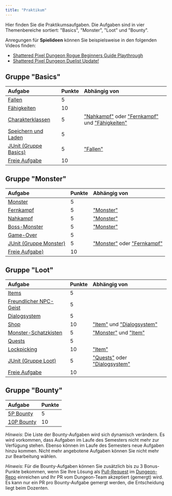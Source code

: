 ```yaml
---
title: "Praktikum"
---
```



Hier finden Sie die Praktikumsaufgaben. Die Aufgaben sind in vier Themenbereiche sortiert:
"Basics", "Monster", "Loot" und "Bounty".

Anregungen für **Spielideen** können Sie beispielsweise in den folgenden Videos finden:
-   [Shattered Pixel Dungeon Rogue Beginners Guide Playthrough](https://youtu.be/qoc_tDN0QC4)
-   [Shattered Pixel Dungeon Duelist Update!](https://youtu.be/LgSjUWjQg0s)


## Gruppe "Basics"

| Aufgabe                                                              | Punkte | Abhängig von                                                                                                                                                 |
|:---------------------------------------------------------------------|:-------|:-------------------------------------------------------------------------------------------------------------------------------------------------------------|
| [Fallen](group_basics/taskbasic-fallen.md)                           | 5      |                                                                                                                                                              |
| [Fähigkeiten](group_basics/taskbasic-skills.md)                      | 10     |                                                                                                                                                              |
| [Charakterklassen](group_basics/taskbasic-charakterklassen.md)       | 5      | ["Nahkampf"](group_monster/tasknpc-nahkampf.md) oder ["Fernkampf"](group_monster/tasknpc-fernkampf.md) und ["Fähigkeiten"](group_basics/taskbasic-skills.md) |
| [Speichern und Laden](group_basics/taskbasic-speichern_und_laden.md) | 5      |                                                                                                                                                              |
| [JUnit (Gruppe Basics)](group_basics/taskbasic-testen.md)            | 5      | ["Fallen"](group_basics/taskbasic-fallen.md)                                                                                                                 |
| [Freie Aufgabe](group_basics/taskbasic-freie_aufgabe.md)             | 10     |                                                                                                                                                              |


## Gruppe "Monster"

| Aufgabe                                                   | Punkte | Abhängig von                                                                                         |
|:----------------------------------------------------------|:-------|:-----------------------------------------------------------------------------------------------------|
| [Monster](group_monster/tasknpc-monster.md)               | 5      |                                                                                                      |
| [Fernkampf](group_monster/tasknpc-fernkampf.md)           | 5      | ["Monster"](group_monster/tasknpc-monster.md)                                                        |
| [Nahkampf](group_monster/tasknpc-nahkampf.md)             | 5      | ["Monster"](group_monster/tasknpc-monster.md)                                                        |
| [Boss-Monster](group_monster/tasknpc-boss_monster.md)     | 5      | ["Monster"](group_monster/tasknpc-monster.md)                                                        |
| [Game-Over](group_monster/tasknpc-gameover.md)            | 5      |                                                                                                      |
| [JUnit (Gruppe Monster)](group_monster/tasknpc-testen.md) | 5      | ["Monster"](group_monster/tasknpc-monster.md) oder ["Fernkampf"](group_monster/tasknpc-fernkampf.md) |
| [Freie Aufgabe)](group_monster/tasknpc-freie_aufgabe.md)  | 10     |                                                                                                      |


## Gruppe "Loot"

| Aufgabe                                                    | Punkte | Abhängig von                                                                                         |
|:-----------------------------------------------------------|:-------|:-----------------------------------------------------------------------------------------------------|
| [Items](group_loot/taskloot-item.md)                       | 5      |                                                                                                      |
| [Freundlicher NPC-Geist](group_loot/taskloot-npc.md)       | 5      |                                                                                                      |
| [Dialogsystem](group_loot/taskloot-dialogsystem.md)        | 5      |                                                                                                      |
| [Shop](group_loot/taskloot-shop.md)                        | 10     | ["Item"](group_loot/taskloot-item.md) und ["Dialogsystem"](group_loot/taskloot-dialogsystem.md)      |
| [Monster-Schatzkisten](group_loot/taskloot-schatzkiste.md) | 5      | ["Monster"](group_monster/tasknpc-monster.md) und ["Item"](group_loot/taskloot-item.md)              |
| [Quests](group_loot/taskloot-quests.md)                    | 5      |                                                                                                      |
| [Lockpicking](group_loot/taskloot-lockpicking.md)          | 10     | ["Item"](group_loot/taskloot-item.md)                                                                |
| [JUnit (Gruppe Loot)](group_loot/taskloot-testen.md)       | 5      | ["Quests"](group_loot/taskloot-quests.md) oder ["Dialogsystem"](group_loot/taskloot-dialogsystem.md) |
| [Freie Aufgabe](group_loot/taskloot-freie_aufgabe.md)      | 10     |                                                                                                      |


## Gruppe "Bounty"

| Aufgabe                                                                                                                       | Punkte |
|:------------------------------------------------------------------------------------------------------------------------------|:-------|
| [5P Bounty](https://github.com/Dungeon-CampusMinden/Dungeon/issues?q=is%3Aopen+is%3Aissue+label%3Abounty%3A5p+-linked%3Apr)   | 5      |
| [10P Bounty](https://github.com/Dungeon-CampusMinden/Dungeon/issues?q=is%3Aopen+is%3Aissue+label%3Abounty%3A10p+-linked%3Apr) | 10     |

_Hinweis_: Die Liste der Bounty-Aufgaben wird sich dynamisch verändern. Es wird vorkommen,
dass Aufgaben im Laufe des Semesters nicht mehr zur Verfügung stehen. Ebenso können im Laufe
des Semesters neue Aufgaben hinzu kommen. Nicht mehr angebotene Aufgaben können Sie nicht
mehr zur Bearbeitung wählen.

_Hinweis_: Für die Bounty-Aufgaben können Sie zusätzlich bis zu 3 Bonus-Punkte bekommen, wenn
Sie Ihre Lösung als [Pull-Request](https://github.com/Dungeon-CampusMinden/Dungeon/compare) im
[Dungeon-Repo](https://github.com/Dungeon-CampusMinden/Dungeon) einreichen und Ihr PR vom
Dungeon-Team akzeptiert (gemergt) wird. Es kann nur ein PR pro Bounty-Aufgabe gemergt werden,
die Entscheidung liegt beim Dozenten.
